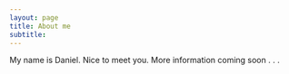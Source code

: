 ```yaml
---
layout: page
title: About me
subtitle: 
---
```


My name is Daniel. Nice to meet you. More information coming soon . . .
